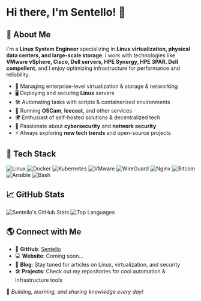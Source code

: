 # Hi there, I'm Sentello! 👋

## 🚀 About Me
I'm a **Linux System Engineer** specializing in **Linux virtualization, physical data centers, and large-scale storage**. I work with technologies like **VMware vSphere, Cisco, Dell servers, HPE Synergy, HPE 3PAR. Dell compellent**, and I enjoy optimizing infrastructure for performance and reliability.

- 💾 Managing enterprise-level virtualization & storage & networking
- 🖥️ Deploying and securing **Linux** servers
- 🛠️ Automating tasks with scripts & containerized environments
- 📡 Running **OSCam**, **Icecast**, and other services
- 🌍 Enthusiast of self-hosted solutions & decentralized tech
- 🔐 Passionate about **cybersecurity** and **network security**
- ⚡ Always exploring **new tech trends** and open-source projects

## 🔧 Tech Stack
![Linux](https://img.shields.io/badge/Linux-FCC624?style=for-the-badge&logo=linux&logoColor=black)
![Docker](https://img.shields.io/badge/Docker-2496ED?style=for-the-badge&logo=docker&logoColor=white)
![Kubernetes](https://img.shields.io/badge/Kubernetes-326CE5?style=for-the-badge&logo=kubernetes&logoColor=white)
![VMware](https://img.shields.io/badge/VMware-607078?style=for-the-badge&logo=vmware&logoColor=white)
![WireGuard](https://img.shields.io/badge/WireGuard-88171A?style=for-the-badge&logo=wireguard&logoColor=white)
![Nginx](https://img.shields.io/badge/Nginx-009639?style=for-the-badge&logo=nginx&logoColor=white)
![Bitcoin](https://img.shields.io/badge/Bitcoin-F7931A?style=for-the-badge&logo=bitcoin&logoColor=white)
![Ansible](https://img.shields.io/badge/Ansible-EE0000?style=for-the-badge&logo=ansible&logoColor=white)
![Bash](https://img.shields.io/badge/Bash-4EAA25?style=for-the-badge&logo=gnu-bash&logoColor=white)

## 📈 GitHub Stats
![Sentello's GitHub Stats](https://github-readme-stats.vercel.app/api?username=Sentello&show_icons=true&theme=dark)
![Top Languages](https://github-readme-stats.vercel.app/api/top-langs/?username=Sentello&layout=compact&theme=dark)

## 🌎 Connect with Me
- 📨 **GitHub**: [Sentello](https://github.com/Sentello)
- 💻 **Website**: Coming soon...
- 📝 **Blog**: Stay tuned for articles on Linux, virtualization, and security
- 🛠 **Projects**: Check out my repositories for cool automation & infrastructure tools

🚀 *Building, learning, and sharing knowledge every day!*
